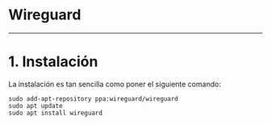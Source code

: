 
# Wireguard

---

# 1. Instalación

La instalación es tan sencilla como poner el siguiente comando:

```console
sudo add-apt-repository ppa:wireguard/wireguard
sudo apt update
sudo apt install wireguard
```
